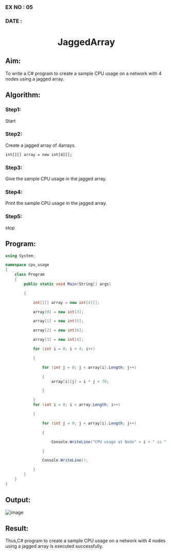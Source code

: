 ### EX NO : 05
### DATE  : 
# <p align="center">JaggedArray</p>
## Aim:
To write a C# program to create a sample CPU usage on a network with 4 nodes using a jagged array.
## Algorithm:
 ### Step1: 
Start
### Step2:
Create a jagged array of 4arrays.
```
int[][] array = new int[4][];
```
### Step3:
Give the sample CPU usage in the jagged array. 
### Step4:
Print the sample CPU usage in the jagged array. 
### Step5:
stop

## Program:
```c#
using System;

namespace cpu_usage
{
    class Program
    {
        public static void Main(String[] args)

        {

            int[][] array = new int[4][];

            array[0] = new int[3];

            array[1] = new int[5];

            array[2] = new int[6];

            array[3] = new int[4];

            for (int i = 0; i < 4; i++)

            {

                for (int j = 0; j < array[i].Length; j++)

                {
                    array[i][j] = i * j + 70;

                }

            }
            for (int i = 0; i < array.Length; i++)

            {

                for (int j = 0; j < array[i].Length; j++)

                {

                    Console.WriteLine("CPU usage at Node" + i + " is " + array[i][j] + " % ");

                }

                Console.WriteLine();

            }
        }
    }
}


```

## Output:
![image](https://user-images.githubusercontent.com/70213227/191888762-67d7a49d-a818-44f7-b9b6-df59a1454c38.png)

## Result:
Thus,C# program to create a sample CPU usage on a network with 4 nodes using a jagged array is executed successfully.
